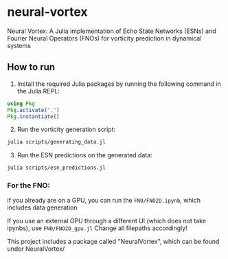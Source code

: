 # neural-vortex
Neural Vortex: A Julia implementation of Echo State Networks (ESNs) and Fourier Neural Operators (FNOs) for vorticity prediction in dynamical systems 

## How to run

1. Install the required Julia packages by running the following command in the Julia REPL:
```julia
using Pkg
Pkg.activate(".")
Pkg.instantiate()
```

2. Run the vorticity generation script:
```bash
julia scripts/generating_data.jl
```

3. Run the ESN predictions on the generated data:
```bash
julia scripts/esn_predictions.jl
```
### For the FNO:
if you already are on a GPU, you can run the ``` FNO/FNO2D.ipynb ```, which includes data generation

If you use an external GPU through a different UI (which does not take ipynbs), use ``` FNO/FNO2D_gpu.jl ```
Change all filepaths accordingly!

This project includes a package called "NeuralVortex", which can be found under NeuralVortex/ 
